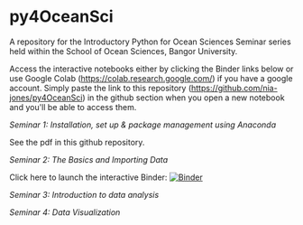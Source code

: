 # py4OceanSci

A repository for the Introductory Python for Ocean Sciences Seminar series held within the School of Ocean Sciences, Bangor University. 

Access the interactive notebooks either by clicking the Binder links below or use Google Colab (https://colab.research.google.com/) if you have a google account. Simply paste the link to this repository (https://github.com/nia-jones/py4OceanSci) in the github section when you open a new notebook and you'll be able to access them. 

*Seminar 1: Installation, set up & package management using Anaconda*

See the pdf in this github repository. 

*Seminar 2: The Basics and Importing Data*

Click here to launch the interactive Binder: [![Binder](https://mybinder.org/badge_logo.svg)](https://mybinder.org/v2/gh/nia-jones/py4OceanSci/HEAD)

*Seminar 3: Introduction to data analysis* 


*Seminar 4: Data Visualization*
